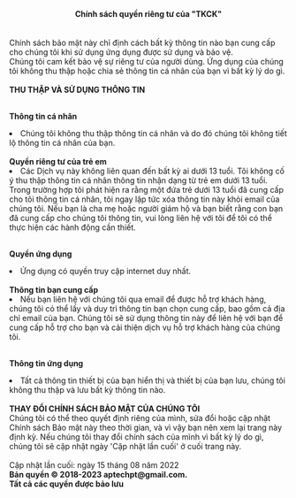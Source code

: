 <html xmlns = "http://www.w3.org/1999/html">
<br>
<h4 align = "center"> Chính sách quyền riêng tư của "TKCK" </h4>
<br class="content"> Chính sách bảo mật này chỉ định cách bất kỳ thông tin nào bạn cung cấp cho chúng tôi khi sử dụng
ứng dụng được sử dụng và bảo vệ. <br>
Chúng tôi cam kết bảo vệ sự riêng tư của người dùng. Ứng dụng của chúng tôi không thu thập hoặc chia sẻ thông tin cá nhân của bạn vì bất kỳ lý do gì. <br>
<br>
<strong> THU THẬP VÀ SỬ DỤNG THÔNG TIN </strong>
<br>
<br>

<strong> Thông tin cá nhân </strong>
<li> Chúng tôi không thu thập thông tin cá nhân và do đó chúng tôi không tiết lộ thông tin cá nhân của bạn.<br>
</li>
<br>
<strong> Quyền riêng tư của trẻ em </strong>
<li> Các Dịch vụ này không liên quan đến bất kỳ ai dưới 13 tuổi. Tôi không cố ý thu thập thông tin cá nhân
    thông tin nhận dạng từ trẻ em dưới 13 tuổi. Trong trường hợp tôi phát hiện ra rằng một đứa trẻ dưới 13 tuổi
    đã cung cấp cho tôi thông tin cá nhân, tôi ngay lập tức xóa thông tin này khỏi email của chúng tôi. Nếu bạn là
    cha mẹ hoặc người giám hộ và bạn biết rằng con bạn đã cung cấp cho chúng tôi
    thông tin, vui lòng liên hệ với tôi để tôi có thể thực hiện các hành động cần thiết.
</li>
<br>

<strong> Quyền ứng dụng </strong>
<li> Ứng dụng có quyền truy cập internet duy nhất.
</li>

<br>
<strong> Thông tin bạn cung cấp </strong>
<li> Nếu bạn liên hệ với chúng tôi qua email để được hỗ trợ khách hàng, chúng tôi có thể lấy và duy trì thông tin bạn
    chọn cung cấp, bao gồm cả địa chỉ email của bạn. Chúng tôi sẽ sử dụng thông tin này để liên hệ với bạn
    để cung cấp hỗ trợ cho bạn và cải thiện dịch vụ hỗ trợ khách hàng của chúng tôi.
</li>
<br>

<strong> Thông tin ứng dụng </strong>
<li> Tất cả thông tin thiết bị của bạn hiển thị và thiết bị của bạn lưu, chúng tôi không thu thập và lưu bất kỳ thông tin nào.
</li>
<br>
<strong> THAY ĐỔI CHÍNH SÁCH BẢO MẬT CỦA CHÚNG TÔI </strong>
<br>
Chúng tôi có thể theo quyết định riêng của mình, sửa đổi hoặc cập nhật Chính sách Bảo mật này theo thời gian,
và vì vậy bạn nên xem lại trang này định kỳ. Nếu chúng tôi thay đổi chính sách của mình vì bất kỳ lý do gì, chúng tôi
sẽ cập nhật ngày 'Cập nhật lần cuối' ở cuối trang này. <br>
<br> Cập nhật lần cuối: ngày 15 tháng 08 năm 2022
<div class = "bottom">
    <b> Bản quyền © 2018-2023 aptechpt@gmail.com. </b>
</div>
<div class = "bottom">
    <b> Tất cả các quyền được bảo lưu </b>
</div>
<br>
</html>
